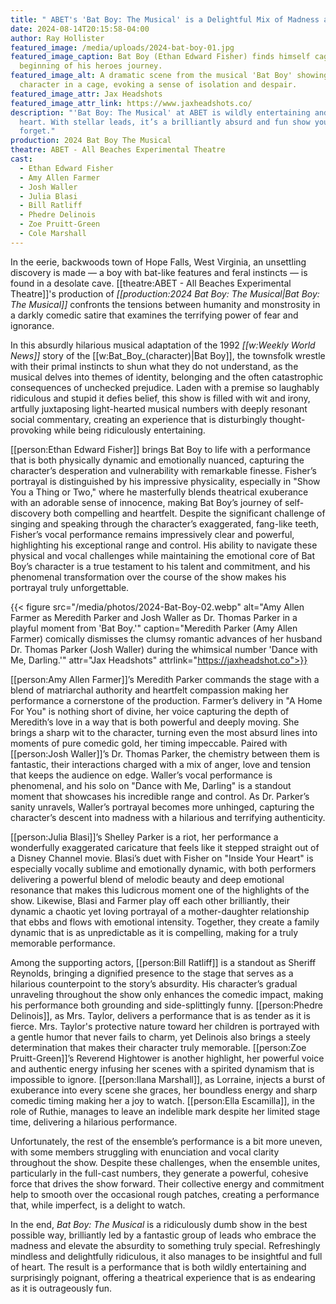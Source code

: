 ```yaml
---
title: " ABET's 'Bat Boy: The Musical' is a Delightful Mix of Madness and Heart"
date: 2024-08-14T20:15:58-04:00
author: Ray Hollister
featured_image: /media/uploads/2024-bat-boy-01.jpg
featured_image_caption: Bat Boy (Ethan Edward Fisher) finds himself caged at the
  beginning of his heroes journey.
featured_image_alt: A dramatic scene from the musical 'Bat Boy' showing the
  character in a cage, evoking a sense of isolation and despair.
featured_image_attr: Jax Headshots
featured_image_attr_link: https://www.jaxheadshots.co/
description: "'Bat Boy: The Musical' at ABET is wildly entertaining and full of
  heart. With stellar leads, it’s a brilliantly absurd and fun show you won’t
  forget."
production: 2024 Bat Boy The Musical
theatre: ABET - All Beaches Experimental Theatre
cast:
  - Ethan Edward Fisher
  - Amy Allen Farmer
  - Josh Waller
  - Julia Blasi
  - Bill Ratliff
  - Phedre Delinois
  - Zoe Pruitt-Green
  - Cole Marshall
---
```

In the eerie, backwoods town of Hope Falls, West Virginia, an unsettling discovery is made — a boy with bat-like features and feral instincts — is found in a desolate cave. [[theatre:ABET - All Beaches Experimental Theatre]]'s production of *[[production:2024 Bat Boy: The Musical|Bat Boy: The Musical]]* confronts the tensions between humanity and monstrosity in a darkly comedic satire that examines the terrifying power of fear and ignorance. 
<!--more-->
In this absurdly hilarious musical adaptation of the 1992 *[[w:Weekly World News]]* story of the [[w:Bat_Boy_(character)|Bat Boy]], the townsfolk wrestle with their primal instincts to shun what they do not understand, as the musical delves into themes of identity, belonging and the often catastrophic consequences of unchecked prejudice. Laden with a premise so laughably ridiculous and stupid it defies belief, this show is filled with wit and irony, artfully juxtaposing light-hearted musical numbers with deeply resonant social commentary, creating an experience that is disturbingly thought-provoking while being ridiculously entertaining.

[[person:Ethan Edward Fisher]] brings Bat Boy to life with a performance that is both physically dynamic and emotionally nuanced, capturing the character’s desperation and vulnerability with remarkable finesse. Fisher’s portrayal is distinguished by his impressive physicality, especially in "Show You a Thing or Two," where he masterfully blends theatrical exuberance with an adorable sense of innocence, making Bat Boy’s journey of self-discovery both compelling and heartfelt. Despite the significant challenge of singing and speaking through the character’s exaggerated, fang-like teeth, Fisher’s vocal performance remains impressively clear and powerful, highlighting his exceptional range and control. His ability to navigate these physical and vocal challenges while maintaining the emotional core of Bat Boy’s character is a true testament to his talent and commitment, and his phenomenal transformation over the course of the show makes his portrayal truly unforgettable.

{{< figure src="/media/photos/2024-Bat-Boy-02.webp" alt="Amy Allen Farmer as Meredith Parker and Josh Waller as Dr. Thomas Parker in a playful moment from 'Bat Boy.'" caption="Meredith Parker (Amy Allen Farmer) comically dismisses the clumsy romantic advances of her husband Dr. Thomas Parker (Josh Waller) during the whimsical number 'Dance with Me, Darling.'" attr="Jax Headshots" attrlink="https://jaxheadshot.co">}}

[[person:Amy Allen Farmer]]’s Meredith Parker commands the stage with a blend of matriarchal authority and heartfelt compassion making her performance a cornerstone of the production. Farmer’s delivery in "A Home For You" is nothing short of divine, her voice capturing the depth of Meredith’s love in a way that is both powerful and deeply moving. She brings a sharp wit to the character, turning even the most absurd lines into moments of pure comedic gold, her timing impeccable. Paired with [[person:Josh Waller]]’s Dr. Thomas Parker, the chemistry between them is fantastic, their interactions charged with a mix of anger, love and tension that keeps the audience on edge. Waller’s vocal performance is phenomenal, and his solo on "Dance with Me, Darling" is a standout moment that showcases his incredible range and control. As Dr. Parker’s sanity unravels, Waller’s portrayal becomes more unhinged, capturing the character’s descent into madness with a hilarious and terrifying authenticity. 

[[person:Julia Blasi]]’s Shelley Parker is a riot, her performance a wonderfully exaggerated caricature that feels like it stepped straight out of a Disney Channel movie. Blasi’s duet with Fisher on "Inside Your Heart" is especially vocally sublime and emotionally dynamic, with both performers delivering a powerful blend of melodic beauty and deep emotional resonance that makes this ludicrous moment one of the highlights of the show. Likewise, Blasi and Farmer play off each other brilliantly, their dynamic a chaotic yet loving portrayal of a mother-daughter relationship that ebbs and flows with emotional intensity. Together, they create a family dynamic that is as unpredictable as it is compelling, making for a truly memorable performance.

Among the supporting actors, [[person:Bill Ratliff]] is a standout as Sheriff Reynolds, bringing a dignified presence to the stage that serves as a hilarious counterpoint to the story’s absurdity. His character’s gradual unraveling throughout the show only enhances the comedic impact, making his performance both grounding and side-splittingly funny. [[person:Phedre Delinois]], as Mrs. Taylor, delivers a performance that is as tender as it is fierce. Mrs. Taylor's protective nature toward her children is portrayed with a gentle humor that never fails to charm, yet Delinois also brings a steely determination that makes their character truly memorable. [[person:Zoe Pruitt-Green]]’s Reverend Hightower is another highlight, her powerful voice and authentic energy infusing her scenes with a spirited dynamism that is impossible to ignore. [[person:Ilana Marshall]], as Lorraine, injects a burst of exuberance into every scene she graces, her boundless energy and sharp comedic timing making her a joy to watch. [[person:Ella Escamilla]], in the role of Ruthie, manages to leave an indelible mark despite her limited stage time, delivering a hilarious performance.

Unfortunately, the rest of the ensemble’s performance is a bit more uneven, with some members struggling with enunciation and vocal clarity throughout the show. Despite these challenges, when the ensemble unites, particularly in the full-cast numbers, they generate a powerful, cohesive force that drives the show forward. Their collective energy and commitment help to smooth over the occasional rough patches, creating a performance that, while imperfect, is a delight to watch.

In the end, *Bat Boy: The Musical* is a ridiculously dumb show in the best possible way, brilliantly led by a fantastic group of leads who embrace the madness and elevate the absurdity to something truly special. Refreshingly mindless and delightfully ridiculous, it also manages to be insightful and full of heart. The result is a performance that is both wildly entertaining and surprisingly poignant, offering a theatrical experience that is as endearing as it is outrageously fun.

